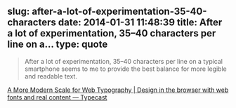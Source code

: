 slug: after-a-lot-of-experimentation-35-40-characters
date: 2014-01-31 11:48:39
title: After a lot of experimentation, 35–40 characters per line on a...
type: quote
---

> After a lot of experimentation, 35–40 characters per line on a typical smartphone seems to me to provide the best balance for more legible and readable text.

[A More Modern Scale for Web Typography | Design in the browser with web fonts and real content — Typecast](http://typecast.com/blog/a-more-modern-scale-for-web-typography)
